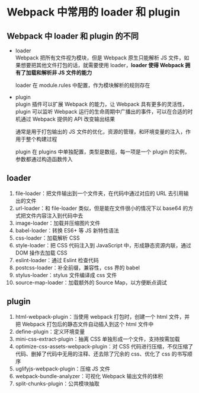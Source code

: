# Webpack 中常用的 loader 和 plugin  
## Webpack 中 loader 和 plugin 的不同  
- loader  
  Webpack 把所有文件视为模块，但是 Webpack 原生只能解析 JS 文件，如果想要把其他文件打包的话，就需要使用 loader，**loader 使得 Webpack 拥有了加载和解析非 JS 文件的能力**  

  loader 在 module.rules 中配置，作为模块解析的规则存在

- plugin  
  plugin 插件可以扩展 Webpack 的能力，让 Webpack 具有更多的灵活性，plugin 可以监听 Webpack 运行的生命周期中广播出的事件，可以在合适的时机通过 Webpack 提供的 API 改变输出结果  

  通常是用于打包输出的 JS 文件的优化，资源的管理，和环境变量的注入，作用于整个构建过程  

  plugin 在 plugins 中单独配置，类型是数组，每一项是一个 plugin 的实例，参数都通过构造函数传入  

## loader  
1. file-loader：把文件输出到一个文件夹，在代码中通过对应的 URL 去引用输出的文件  
2. url-loader：和 file-loader 类似，但是能在文件很小的情况下以 base64 的方式把文件内容注入到代码中去  
3. image-loader：加载并压缩图片文件  
4. babel-loader：转换 ES6+ 等 JS 新特性语法  
5. css-loader：加载解析 CSS  
6. style-loader：把 CSS 代码注入到 JavaScript 中，形成静态资源内联，通过 DOM 操作去加载 CSS  
7. eslint-loader：通过 Eslint 检查代码  
8. postcss-loader：补全前缀，兼容性，css 界的 babel  
9. stylus-loader：stylus 文件编译成 css 文件  
10. source-map-loader：加载额外的 Source Map，以方便断点调试  

## plugin  
1. html-webpack-plugin：当使用 webpack 打包时，创建一个 html 文件，并把 Webpack 打包后的静态文件自动插入到这个 html 文件中  
2. define-plugin：定义环境变量  
3. mini-css-extract-plugin：抽离 CSS 单独形成一个文件，支持按需加载  
4. optimize-css-assets-webpack-plugin：对 CSS 代码进行压缩，不仅压缩了代码、删掉了代码中无用的注释、还去除了冗余的 css、优化了 css 的书写顺序  
5. uglifyjs-webpack-plugin：压缩 JS 文件  
6. webpack-bundle-analyzer：可视化 Webpack 输出文件的体积  
7. split-chunks-plugin：公共模块抽取  
